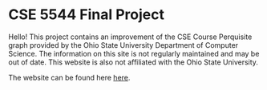 CSE 5544 Final Project
===
Hello! This project contains an improvement of the CSE Course Perquisite graph provided by the Ohio State University Department of Computer Science. The information on this site is not regularly maintained and may be out of date. This website is also not affiliated with the Ohio State University.

The website can be found here [here](https://stanulet27.github.io/CSE5544-FinalProject/index.html).
